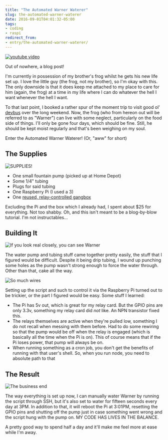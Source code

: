 ```yaml
---
title: "The Automated Warner Waterer"
slug: the-automated-warner-waterer
date: 2016-09-01T04:01:32-05:00
tags:
- coding
- raspi
redirect_from:
- entry/the-automated-warner-waterer/
---
```

[![youtube video](https://img.youtube.com/vi/R0EhqLACsw4/0.jpg)](https://www.youtube.com/watch?v=R0EhqLACsw4&youtube-thumb)

Out of nowhere, a blog post!

I'm currently in possession of my brother's frog whilst he gets his new life set up. I love the little guy (the frog, not my brother), so I'm okay with this. The only downside is that it does keep me attached to my place to care for him (again, the frog) at a time in my life where I can do whatever the hell I want whenever the hell I want.

To that last point, I booked a rather spur of the moment trip to visit good ol' [devbus](http://dxprog.com/comic/dark-over-light/) over the long weekend. Now, the frog (who from hereon out will be referred to as "Warner") can live with some neglect, particularly on the food side of things. I'll only be gone four days, which should be fine. Still, he should be kept moist regularly and that's been weighing on my soul.

Enter the Automated Warner Waterer! (Or, "aww" for short)

## The Supplies

![](https://cdn.awwni.me/tu48.jpg "SUPPLIES!")

- One small fountain pump (picked up at Home Depot)
- Some 1/4" tubing
- Plugs for said tubing
- One Raspberry Pi (I used a 3)
- One [reused, relay-controlled gangbox](http://dxprog.com/entry/christmas-lights-extravaganza/)

Excluding the Pi and the box which I already had, I spent about $25 for everything. Not too shabby. Oh, and this isn't meant to be a blog-by-blow tutorial. I'm not instructables...

## Building It

![](https://cdn.awwni.me/tu4b.jpg "If you look real closely, you can see Warner")

The water pump and tubing stuff came together pretty easily, the stuff that I figured would be difficult. Despite it being drip tubing, I wound up punching some holes as the pump wasn't strong enough to force the water through. Other than that, cake all the way.

![](https://cdn.awwni.me/tu49.jpg "So much wires")

Setting up the script and such to control it via the Raspberry Pi turned out to be trickier, or the part I figured would be easy. Some stuff I learned:

- The Pi has 5v out, which is great for my relay card. But the GPIO pins are only 3.3v, something my relay card did _not_ like. An NPN transistor fixed this.
- The relays themselves are active when they're pulled low, something I do not recall when messing with them before. Had to do some rewiring so that the pump would be off when the relay is engaged (which is basically all the time when the Pi is on). This of course means that if the Pi loses power, that pump will always be on.
- When running something as a cron job, you don't get the benefits of running with that user's shell. So, when you run node, you need to absolute path to that

## The Result

![](https://cdn.awwni.me/tu4a.jpg "The business end")

The way everything is set up now, I can manually water Warner by running the script through SSH, but it's also set to water for fifteen seconds every day at 3PM. In addition to that, it will reboot the Pi at 3:01PM, resetting the GPIO pins and shutting off the pump just in case something went wrong and the script hung with the pump on. MY CODE HAS LIVES IN THE BALANCE.

A pretty good way to spend half a day and it'll make me feel more at ease while I'm away.
